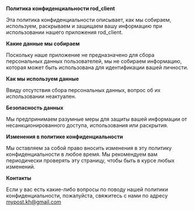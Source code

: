 **Политика конфиденциальности rod_client**

Эта политика конфиденциальности описывает, как мы собираем, используем, раскрываем и защищаем вашу информацию при использовании нашего приложения rod_client.

**Какие данные мы собираем**

Поскольку наше приложение не предназначено для сбора персональных данных пользователей, мы не собираем информацию, которая может быть использована для идентификации вашей личности.

**Как мы используем данные**

Ввиду отсутствия сбора персональных данных, вопрос об их использовании неактуален.

**Безопасность данных**

Мы предпринимаем разумные меры для защиты вашей информации от несанкционированного доступа, использования или раскрытия.

**Изменения в политике конфиденциальности**

Мы оставляем за собой право вносить изменения в эту политику конфиденциальности в любое время. Мы рекомендуем вам периодически проверять эту страницу, чтобы быть в курсе любых изменений.

**Контакты**

Если у вас есть какие-либо вопросы по поводу нашей политики конфиденциальности, пожалуйста, свяжитесь с нами по адресу mypost.kh@gmail.com
